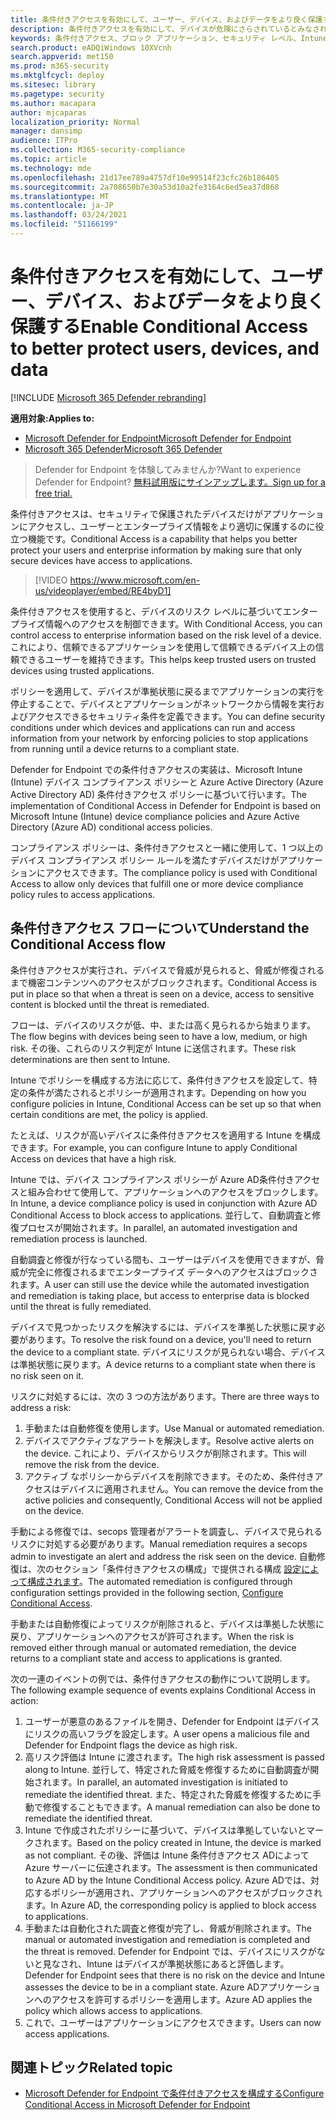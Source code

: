```yaml
---
title: 条件付きアクセスを有効にして、ユーザー、デバイス、およびデータをより良く保護する
description: 条件付きアクセスを有効にして、デバイスが危険にさらされているとみなされ、アプリケーションが非準拠であると判断された場合にアプリケーションが実行されるのを防ぐ。
keywords: 条件付きアクセス、ブロック アプリケーション、セキュリティ レベル、Intune、
search.product: eADQiWindows 10XVcnh
search.appverid: met150
ms.prod: m365-security
ms.mktglfcycl: deploy
ms.sitesec: library
ms.pagetype: security
ms.author: macapara
author: mjcaparas
localization_priority: Normal
manager: dansimp
audience: ITPro
ms.collection: M365-security-compliance
ms.topic: article
ms.technology: mde
ms.openlocfilehash: 21d17ee789a4757df10e99514f23cfc26b186405
ms.sourcegitcommit: 2a708650b7e30a53d10a2fe3164c6ed5ea37d868
ms.translationtype: MT
ms.contentlocale: ja-JP
ms.lasthandoff: 03/24/2021
ms.locfileid: "51166199"
---
```

# <a name="enable-conditional-access-to-better-protect-users-devices-and-data"></a><span data-ttu-id="e93a4-104">条件付きアクセスを有効にして、ユーザー、デバイス、およびデータをより良く保護する</span><span class="sxs-lookup"><span data-stu-id="e93a4-104">Enable Conditional Access to better protect users, devices, and data</span></span> 

[!INCLUDE [Microsoft 365 Defender rebranding](../../includes/microsoft-defender.md)]

<span data-ttu-id="e93a4-105">**適用対象:**</span><span class="sxs-lookup"><span data-stu-id="e93a4-105">**Applies to:**</span></span>
- [<span data-ttu-id="e93a4-106">Microsoft Defender for Endpoint</span><span class="sxs-lookup"><span data-stu-id="e93a4-106">Microsoft Defender for Endpoint</span></span>](https://go.microsoft.com/fwlink/p/?linkid=2154037)
- [<span data-ttu-id="e93a4-107">Microsoft 365 Defender</span><span class="sxs-lookup"><span data-stu-id="e93a4-107">Microsoft 365 Defender</span></span>](https://go.microsoft.com/fwlink/?linkid=2118804)

><span data-ttu-id="e93a4-108">Defender for Endpoint を体験してみませんか?</span><span class="sxs-lookup"><span data-stu-id="e93a4-108">Want to experience Defender for Endpoint?</span></span> [<span data-ttu-id="e93a4-109">無料試用版にサインアップします。</span><span class="sxs-lookup"><span data-stu-id="e93a4-109">Sign up for a free trial.</span></span>](https://www.microsoft.com/microsoft-365/windows/microsoft-defender-atp?ocid=docs-wdatp-conditionalaccess-abovefoldlink)

<span data-ttu-id="e93a4-110">条件付きアクセスは、セキュリティで保護されたデバイスだけがアプリケーションにアクセスし、ユーザーとエンタープライズ情報をより適切に保護するのに役立つ機能です。</span><span class="sxs-lookup"><span data-stu-id="e93a4-110">Conditional Access is a capability that helps you better protect your users and enterprise information by making sure that only secure devices have access to applications.</span></span>

> [!VIDEO https://www.microsoft.com/en-us/videoplayer/embed/RE4byD1]

<span data-ttu-id="e93a4-111">条件付きアクセスを使用すると、デバイスのリスク レベルに基づいてエンタープライズ情報へのアクセスを制御できます。</span><span class="sxs-lookup"><span data-stu-id="e93a4-111">With Conditional Access, you can control access to enterprise information based on the risk level of a device.</span></span> <span data-ttu-id="e93a4-112">これにより、信頼できるアプリケーションを使用して信頼できるデバイス上の信頼できるユーザーを維持できます。</span><span class="sxs-lookup"><span data-stu-id="e93a4-112">This helps keep trusted users on trusted devices using trusted applications.</span></span>

<span data-ttu-id="e93a4-113">ポリシーを適用して、デバイスが準拠状態に戻るまでアプリケーションの実行を停止することで、デバイスとアプリケーションがネットワークから情報を実行およびアクセスできるセキュリティ条件を定義できます。</span><span class="sxs-lookup"><span data-stu-id="e93a4-113">You can define security conditions under which devices and applications can run and access information from your network by enforcing policies to stop applications from running until a device returns to a compliant state.</span></span> 

<span data-ttu-id="e93a4-114">Defender for Endpoint での条件付きアクセスの実装は、Microsoft Intune (Intune) デバイス コンプライアンス ポリシーと Azure Active Directory (Azure Active Directory AD) 条件付きアクセス ポリシーに基づいて行います。</span><span class="sxs-lookup"><span data-stu-id="e93a4-114">The implementation of Conditional Access in Defender for Endpoint is based on Microsoft Intune (Intune) device compliance policies and Azure Active Directory (Azure AD) conditional access policies.</span></span> 

<span data-ttu-id="e93a4-115">コンプライアンス ポリシーは、条件付きアクセスと一緒に使用して、1 つ以上のデバイス コンプライアンス ポリシー ルールを満たすデバイスだけがアプリケーションにアクセスできます。</span><span class="sxs-lookup"><span data-stu-id="e93a4-115">The compliance policy is used with Conditional Access to allow only devices that fulfill one or more device compliance policy rules to access applications.</span></span> 

## <a name="understand-the-conditional-access-flow"></a><span data-ttu-id="e93a4-116">条件付きアクセス フローについて</span><span class="sxs-lookup"><span data-stu-id="e93a4-116">Understand the Conditional Access flow</span></span>
<span data-ttu-id="e93a4-117">条件付きアクセスが実行され、デバイスで脅威が見られると、脅威が修復されるまで機密コンテンツへのアクセスがブロックされます。</span><span class="sxs-lookup"><span data-stu-id="e93a4-117">Conditional Access is put in place so that when a threat is seen on a device, access to sensitive content is blocked until the threat is remediated.</span></span> 

<span data-ttu-id="e93a4-118">フローは、デバイスのリスクが低、中、または高く見られるから始まります。</span><span class="sxs-lookup"><span data-stu-id="e93a4-118">The flow begins with devices being seen to have a low, medium, or high risk.</span></span> <span data-ttu-id="e93a4-119">その後、これらのリスク判定が Intune に送信されます。</span><span class="sxs-lookup"><span data-stu-id="e93a4-119">These risk determinations are then sent to Intune.</span></span> 

<span data-ttu-id="e93a4-120">Intune でポリシーを構成する方法に応じて、条件付きアクセスを設定して、特定の条件が満たされるとポリシーが適用されます。</span><span class="sxs-lookup"><span data-stu-id="e93a4-120">Depending on how you configure policies in Intune, Conditional Access can be set up so that when certain conditions are met, the policy is applied.</span></span>

<span data-ttu-id="e93a4-121">たとえば、リスクが高いデバイスに条件付きアクセスを適用する Intune を構成できます。</span><span class="sxs-lookup"><span data-stu-id="e93a4-121">For example, you can configure Intune to apply Conditional Access on devices that have a high risk.</span></span>

<span data-ttu-id="e93a4-122">Intune では、デバイス コンプライアンス ポリシーが Azure AD条件付きアクセスと組み合わせて使用して、アプリケーションへのアクセスをブロックします。</span><span class="sxs-lookup"><span data-stu-id="e93a4-122">In Intune, a device compliance policy is used in conjunction with Azure AD Conditional Access to block access to applications.</span></span> <span data-ttu-id="e93a4-123">並行して、自動調査と修復プロセスが開始されます。</span><span class="sxs-lookup"><span data-stu-id="e93a4-123">In parallel, an automated investigation and remediation process is launched.</span></span>

 <span data-ttu-id="e93a4-124">自動調査と修復が行なっている間も、ユーザーはデバイスを使用できますが、脅威が完全に修復されるまでエンタープライズ データへのアクセスはブロックされます。</span><span class="sxs-lookup"><span data-stu-id="e93a4-124">A user can still use the device while the automated investigation and remediation is taking place, but access to enterprise data is blocked until the threat is fully remediated.</span></span> 

<span data-ttu-id="e93a4-125">デバイスで見つかったリスクを解決するには、デバイスを準拠した状態に戻す必要があります。</span><span class="sxs-lookup"><span data-stu-id="e93a4-125">To resolve the risk found on a device, you'll need to return the device to a compliant state.</span></span> <span data-ttu-id="e93a4-126">デバイスにリスクが見られない場合、デバイスは準拠状態に戻ります。</span><span class="sxs-lookup"><span data-stu-id="e93a4-126">A device returns to a compliant state when there is no risk seen on it.</span></span> 

<span data-ttu-id="e93a4-127">リスクに対処するには、次の 3 つの方法があります。</span><span class="sxs-lookup"><span data-stu-id="e93a4-127">There are three ways to address a risk:</span></span>
1. <span data-ttu-id="e93a4-128">手動または自動修復を使用します。</span><span class="sxs-lookup"><span data-stu-id="e93a4-128">Use Manual or automated remediation.</span></span>
2. <span data-ttu-id="e93a4-129">デバイスでアクティブなアラートを解決します。</span><span class="sxs-lookup"><span data-stu-id="e93a4-129">Resolve active alerts on the device.</span></span> <span data-ttu-id="e93a4-130">これにより、デバイスからリスクが削除されます。</span><span class="sxs-lookup"><span data-stu-id="e93a4-130">This will remove the risk from the device.</span></span>
3. <span data-ttu-id="e93a4-131">アクティブ なポリシーからデバイスを削除できます。そのため、条件付きアクセスはデバイスに適用されません。</span><span class="sxs-lookup"><span data-stu-id="e93a4-131">You can remove the device from the active policies and consequently, Conditional Access will not be applied on the device.</span></span> 

<span data-ttu-id="e93a4-132">手動による修復では、secops 管理者がアラートを調査し、デバイスで見られるリスクに対処する必要があります。</span><span class="sxs-lookup"><span data-stu-id="e93a4-132">Manual remediation requires a secops admin to investigate an alert and address the risk seen on the device.</span></span> <span data-ttu-id="e93a4-133">自動修復は、次のセクション「条件付きアクセスの構成」で提供される構成 [設定によって構成されます](configure-conditional-access.md)。</span><span class="sxs-lookup"><span data-stu-id="e93a4-133">The automated remediation is configured through configuration settings provided in the following section, [Configure Conditional Access](configure-conditional-access.md).</span></span>

<span data-ttu-id="e93a4-134">手動または自動修復によってリスクが削除されると、デバイスは準拠した状態に戻り、アプリケーションへのアクセスが許可されます。</span><span class="sxs-lookup"><span data-stu-id="e93a4-134">When the risk is removed either through manual or automated remediation, the device returns to a compliant state and access to applications is granted.</span></span>

<span data-ttu-id="e93a4-135">次の一連のイベントの例では、条件付きアクセスの動作について説明します。</span><span class="sxs-lookup"><span data-stu-id="e93a4-135">The following example sequence of events explains Conditional Access in action:</span></span>

1. <span data-ttu-id="e93a4-136">ユーザーが悪意のあるファイルを開き、Defender for Endpoint はデバイスにリスクの高いフラグを設定します。</span><span class="sxs-lookup"><span data-stu-id="e93a4-136">A user opens a malicious file and Defender for Endpoint flags the device as high risk.</span></span>
2. <span data-ttu-id="e93a4-137">高リスク評価は Intune に渡されます。</span><span class="sxs-lookup"><span data-stu-id="e93a4-137">The high risk assessment is passed along to Intune.</span></span> <span data-ttu-id="e93a4-138">並行して、特定された脅威を修復するために自動調査が開始されます。</span><span class="sxs-lookup"><span data-stu-id="e93a4-138">In parallel, an automated investigation is initiated to remediate the identified threat.</span></span> <span data-ttu-id="e93a4-139">また、特定された脅威を修復するために手動で修復することもできます。</span><span class="sxs-lookup"><span data-stu-id="e93a4-139">A manual remediation can also be done to remediate the identified threat.</span></span>
3. <span data-ttu-id="e93a4-140">Intune で作成されたポリシーに基づいて、デバイスは準拠していないとマークされます。</span><span class="sxs-lookup"><span data-stu-id="e93a4-140">Based on the policy created in Intune, the device is marked as not compliant.</span></span> <span data-ttu-id="e93a4-141">その後、評価は Intune 条件付きアクセス ADによって Azure サーバーに伝達されます。</span><span class="sxs-lookup"><span data-stu-id="e93a4-141">The assessment is then communicated to Azure AD by the Intune Conditional Access policy.</span></span> <span data-ttu-id="e93a4-142">Azure ADでは、対応するポリシーが適用され、アプリケーションへのアクセスがブロックされます。</span><span class="sxs-lookup"><span data-stu-id="e93a4-142">In Azure AD, the corresponding policy is applied to block access to applications.</span></span>
4. <span data-ttu-id="e93a4-143">手動または自動化された調査と修復が完了し、脅威が削除されます。</span><span class="sxs-lookup"><span data-stu-id="e93a4-143">The manual or automated investigation and remediation is completed and the threat is removed.</span></span> <span data-ttu-id="e93a4-144">Defender for Endpoint では、デバイスにリスクがないと見なされ、Intune はデバイスが準拠状態にあると評価します。</span><span class="sxs-lookup"><span data-stu-id="e93a4-144">Defender for Endpoint sees that there is no risk on the device and Intune assesses the device to be in a compliant state.</span></span> <span data-ttu-id="e93a4-145">Azure ADアプリケーションへのアクセスを許可するポリシーを適用します。</span><span class="sxs-lookup"><span data-stu-id="e93a4-145">Azure AD applies the policy which allows access to applications.</span></span>
5. <span data-ttu-id="e93a4-146">これで、ユーザーはアプリケーションにアクセスできます。</span><span class="sxs-lookup"><span data-stu-id="e93a4-146">Users can now access applications.</span></span>

 
## <a name="related-topic"></a><span data-ttu-id="e93a4-147">関連トピック</span><span class="sxs-lookup"><span data-stu-id="e93a4-147">Related topic</span></span>
- [<span data-ttu-id="e93a4-148">Microsoft Defender for Endpoint で条件付きアクセスを構成する</span><span class="sxs-lookup"><span data-stu-id="e93a4-148">Configure Conditional Access in Microsoft Defender for Endpoint</span></span>](configure-conditional-access.md)
